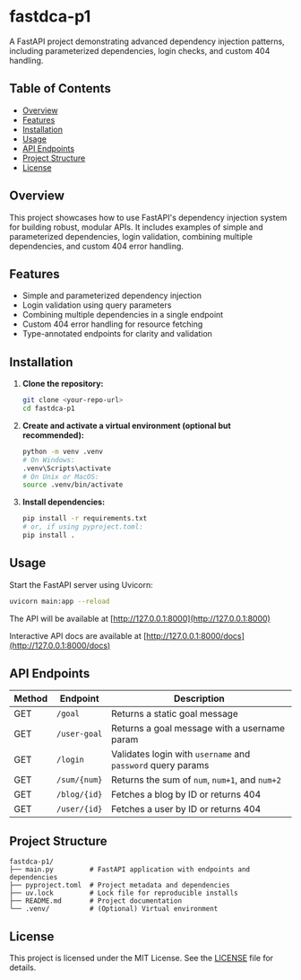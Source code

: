 # fastdca-p1

A FastAPI project demonstrating advanced dependency injection patterns, including parameterized dependencies, login checks, and custom 404 handling.

## Table of Contents
- [Overview](#overview)
- [Features](#features)
- [Installation](#installation)
- [Usage](#usage)
- [API Endpoints](#api-endpoints)
- [Project Structure](#project-structure)
- [License](#license)

## Overview
This project showcases how to use FastAPI's dependency injection system for building robust, modular APIs. It includes examples of simple and parameterized dependencies, login validation, combining multiple dependencies, and custom 404 error handling.

## Features
- Simple and parameterized dependency injection
- Login validation using query parameters
- Combining multiple dependencies in a single endpoint
- Custom 404 error handling for resource fetching
- Type-annotated endpoints for clarity and validation

## Installation
1. **Clone the repository:**
   ```bash
   git clone <your-repo-url>
   cd fastdca-p1
   ```
2. **Create and activate a virtual environment (optional but recommended):**
   ```bash
   python -m venv .venv
   # On Windows:
   .venv\Scripts\activate
   # On Unix or MacOS:
   source .venv/bin/activate
   ```
3. **Install dependencies:**
   ```bash
   pip install -r requirements.txt
   # or, if using pyproject.toml:
   pip install .
   ```

## Usage
Start the FastAPI server using Uvicorn:
```bash
uvicorn main:app --reload
```
The API will be available at [http://127.0.0.1:8000](http://127.0.0.1:8000)

Interactive API docs are available at [http://127.0.0.1:8000/docs](http://127.0.0.1:8000/docs)

## API Endpoints
| Method | Endpoint         | Description                                  |
|--------|------------------|----------------------------------------------|
| GET    | `/goal`          | Returns a static goal message                |
| GET    | `/user-goal`     | Returns a goal message with a username param |
| GET    | `/login`         | Validates login with `username` and `password` query params |
| GET    | `/sum/{num}`     | Returns the sum of `num`, `num+1`, and `num+2` |
| GET    | `/blog/{id}`     | Fetches a blog by ID or returns 404          |
| GET    | `/user/{id}`     | Fetches a user by ID or returns 404          |

## Project Structure
```
fastdca-p1/
├── main.py         # FastAPI application with endpoints and dependencies
├── pyproject.toml  # Project metadata and dependencies
├── uv.lock         # Lock file for reproducible installs
├── README.md       # Project documentation
└── .venv/          # (Optional) Virtual environment
```

## License
This project is licensed under the MIT License. See the [LICENSE](LICENSE) file for details.
